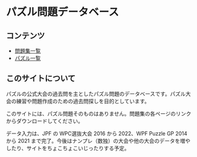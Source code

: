 # パズル問題データベース

## コンテンツ
- [問題集一覧](questions-list.md)
- [パズル一覧](puzzle-list.md)

## このサイトについて
パズルの公式大会の過去問を主としたパズル問題のデータベースです。パズル大会の練習や問題作成のための過去問探しを目的としています。

このサイトには、パズル問題そのものはありません。問題集の各ページのリンクからダウンロードしてください。

データ入力は、JPF の WPC選抜大会 2016 から 2022、WPF Puzzle GP 2014 から 2021 まで完了。今後はナンプレ（数独）の大会や他の大会のデータを増やしたり、サイトをちょこちょこいじったりする予定。
